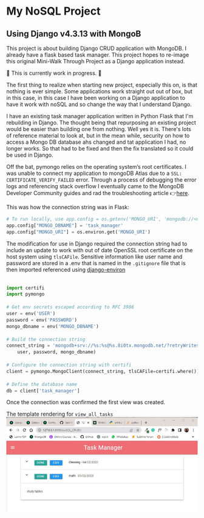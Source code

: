 # My NoSQL Project

## Using Django v4.3.13 with MongoB

This project is about building Django CRUD application with MongoDB.  I already have a flask based task manager.  This project hopes to re-image this original Mini-Walk Through Project as a Django application instead.

🚧 This is currently work in progress. 🚧

The first thing to realize when starting  new project, especially this on, is that nothing is ever simple.  Some applications work straight out out of box, but in this case, in this case I have been working on a Django application to have it work with noSQL and so change the way that I understand Django.

I have an existing task manager application written in Python Flask that I'm rebuilding in Django.  The thought being that repurposing an existing project would be easier than building one from nothing.  Well yes it is.  There's lots of reference material to look at, but in the mean while, security on how to access a Mongo DB database ahs changed and tat application I had, no longer works.  So that had to be fixed and then the fix translated so it could be used in Django.

Off the bat, pymongo relies on the operating system’s root certificates.  I was unable to connect my application to mongoDB Atlas due to a `SSL: CERTIFICATE_VERIFY_FAILED` error.   Through a process of debugging the error logs and referencing stack overflow I eventually came to the MongoDB Developer Community guides and rad the troubleshooting article 👉[here](https://www.mongodb.com/community/forums/t/serverselectiontimeouterror-ssl-certificate-verify-failed-trying-to-understand-the-origin-of-the-problem/115288).

This was how the connection string was in Flask:

```python
# To run locally, use app.config = os.getenv('MONGO_URI', 'mongodb://<username>:<password>@ds155352.mlab.com:55352/task_manager') 
app.config["MONGO_DBNAME"] = 'task_manager'
app.config["MONGO_URI"] = os.environ.get('MONGO_URI')
```


The modification for use in Django required the connection string had to include an update to work with out of date OpenSSL root certificate on the host system using `tlsCAFile`.
Sensitive information like user name and password are stored in a .env that is named in the `.gitignore` file that is then imported referenced using [django-environ](https://pypi.org/project/django-environ/)

```python

import certifi
import pymongo

# Get env secrets escaped according to RFC 3986
user = env('USER')
password = env('PASSWORD')
mongo_dbname = env('MONGO_DBNAME')

# Build the connection string
connect_string = 'mongodb+srv://%s:%s@%s.8i0tx.mongodb.net/?retryWrites=true&w=majority' % (
    user, password, mongo_dbname)

# Configure the connection string with certifi
client = pymongo.MongoClient(connect_string, tlsCAFile=certifi.where())

# Define the database name
db = client['task_manager']
```

Once the connection was confirmed the first view was created.

The template rendering for `view_all_tasks`
![Task Manager](https://github.com/ddeveloper72/MyProjectEnvt/blob/master/MyNoSQLProj/static/img/all_tasks.jpg "Fig 1 showing Task Manager")
